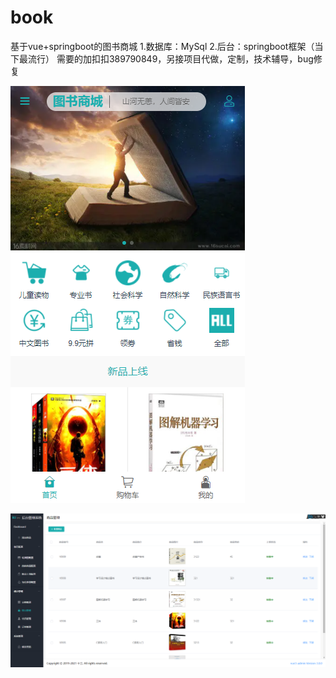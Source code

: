 # book
基于vue+springboot的图书商城
1.数据库：MySql
2.后台：springboot框架（当下最流行）
需要的加扣扣389790849，另接项目代做，定制，技术辅导，bug修复

![image](https://github.com/1311236/book/blob/main/7bf86c47abf224fd62feeb932198db5.png)

![image](https://github.com/1311236/book/blob/main/2c6de5b59c5d3cd715d85f2e89ef400.png)

